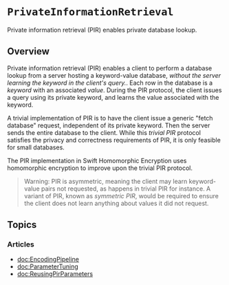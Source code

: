 # ``PrivateInformationRetrieval``

Private information retrieval (PIR) enables private database lookup.

## Overview

Private information retrieval (PIR) enables a client to perform a database lookup from a server hosting a keyword-value database, *without the server learning the keyword in the client's query.*.
Each row in the database is a *keyword* with an associated *value*.
During the PIR protocol, the client issues a query using its private keyword, and learns the value associated with the keyword.

A trivial implementation of PIR is to have the client issue a generic "fetch database" request, independent of its private keyword.
Then the server sends the entire database to the client.
While this *trivial PIR* protocol satisfies the privacy and correctness requirements of PIR, it is only feasible for small databases.

The PIR implementation in Swift Homomorphic Encryption uses homomorphic encryption to improve upon the trivial PIR protocol.

> Warning: PIR is asymmetric, meaning the client may learn keyword-value pairs not requested, as happens in trivial PIR for instance.
> A variant of PIR, known as *symmetric PIR*, would be required to ensure the client does not learn anything about values it did not request.

## Topics
<!-- Snippets are defined in a different "virtual module", requiring manually linking articles here. -->
### Articles
- <doc:EncodingPipeline>
- <doc:ParameterTuning>
- <doc:ReusingPirParameters>
